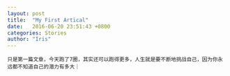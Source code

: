 ```yaml
---
layout: post
title:  "My First Artical"
date:   2016-06-20 23:51:43 +0800
categories: Stories
author: "Iris"
---
```



    只是第一篇文章，今天跑了7圈，其实还可以跑得更多，人生就是要不断地挑战自己，因为你永远都不知道自己的潜力有多大｜
